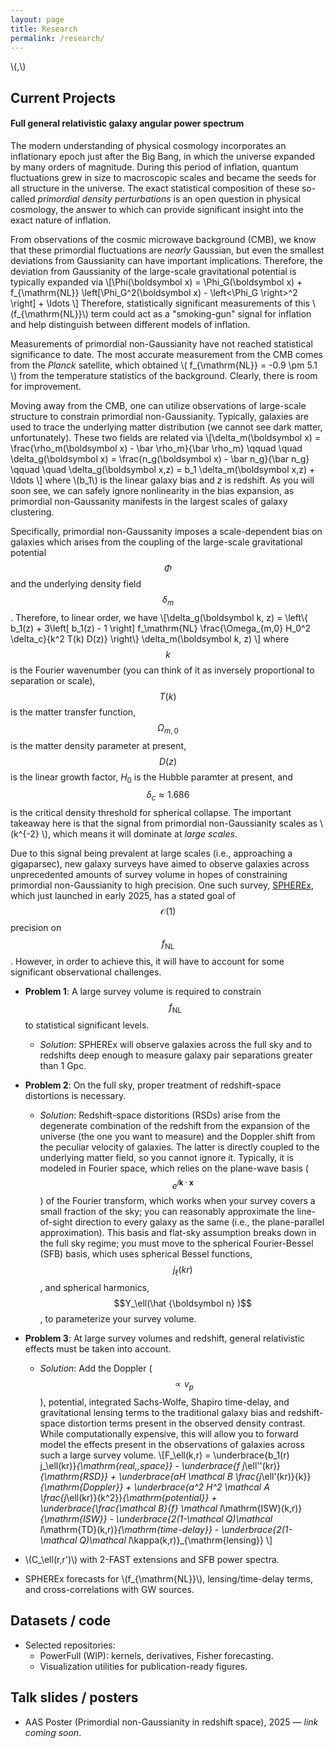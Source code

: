 ```yaml
---
layout: page
title: Research
permalink: /research/
---
```


\\(\,\\)
## Current Projects

#### Full general relativistic galaxy angular power spectrum

The modern understanding of physical cosmology incorporates an inflationary epoch just after the Big Bang, in which the universe expanded by many orders of magnitude. During this period of inflation, quantum fluctuations grew in size to macroscopic scales and became the seeds for all structure in the universe. The exact statistical composition of these so-called *primordial density perturbations* is an open question in physical cosmology, the answer to which can provide significant insight into the exact nature of inflation. 

From observations of the cosmic microwave background (CMB), we know that these primordial fluctuations are *nearly* Gaussian, but even the smallest deviations from Gaussianity can have important implications. Therefore, the deviation from Gaussianity of the large-scale gravitational potential is typically expanded via
\\[\Phi(\boldsymbol x) = \Phi_G(\boldsymbol x) + f_{\mathrm{NL}} \left[\Phi_G^2(\boldsymbol x) - \left<\Phi_G \right>^2 \right] + \ldots \\]
Therefore, statistically significant measurements of this \\(f_{\mathrm{NL}}\\) term could act as a "smoking-gun" signal for inflation and help distinguish between different models of inflation.

Measurements of primordial non-Gaussianity have not reached statistical significance to date. The most accurate measurement from the CMB comes from the *Planck* satellite, which obtained \\( f_{\mathrm{NL}} = -0.9 \pm 5.1 \\) from the temperature statistics of the background. Clearly, there is room for improvement.

Moving away from the CMB, one can utilize observations of large-scale structure to constrain primordial non-Gaussianity. Typically, galaxies are used to trace the underlying matter distribution (we cannot see dark matter, unfortunately). These two fields are related via
\\[\delta_m(\boldsymbol x) = \frac{\rho_m(\boldsymbol x) - \bar \rho_m}{\bar \rho_m} \qquad \quad \delta_g(\boldsymbol x) = \frac{n_g(\boldsymbol x) - \bar n_g}{\bar n_g} \qquad \quad \delta_g(\boldsymbol x,z) = b_1 \delta_m(\boldsymbol x,z) + \ldots \\]
where \\(b_1\\) is the linear galaxy bias and $z$ is redshift. As you will soon see, we can safely ignore nonlinearity in the bias expansion, as primordial non-Gaussanity manifests in the largest scales of galaxy clustering.

Specifically, primordial non-Gaussanity imposes a scale-dependent bias on galaxies which arises from the coupling of the large-scale gravitational potential $$\Phi$$ and the underlying density field $$\delta_m$$. Therefore, to linear order, we have
\\[\delta_g(\boldsymbol k, z) = \left\\{ b_1(z) + 3\left[ b_1(z) - 1 \right] f_\mathrm{NL} \frac{\Omega_{m,0} H_0^2 \delta_c}{k^2 T(k) D(z)} \right\\} \delta_m(\boldsymbol k, z) \\]
where $$k$$ is the Fourier wavenumber (you can think of it as inversely proportional to separation or scale), $$T(k)$$ is the matter transfer function, $$\Omega_{m,0}$$ is the matter density parameter at present, $$D(z)$$ is the linear growth factor, $H_0$ is the Hubble paramter at present, and $$\delta_c \approx 1.686$$ is the critical density threshold for spherical collapse. The important takeaway here is that the signal from primordial non-Gaussianity scales as \\(k^{-2} \\), which means it will dominate at *large scales*. 

Due to this signal being prevalent at large scales (i.e., approaching a gigaparsec), new galaxy surveys have aimed to observe galaxies across unprecedented amounts of survey volume in hopes of constraining primordial non-Gaussianity to high precision. One such survey, [SPHEREx](https://science.nasa.gov/mission/spherex/), which just launched in early 2025, has a stated goal of $$\mathcal O(1)$$ precision on $$f_\mathrm{NL}$$. However, in order to achieve this, it will have to account for some significant observational challenges.

- **Problem 1**: A large survey volume is required to constrain $$f_\mathrm{NL}$$ to statistical significant levels.
  - *Solution*: SPHEREx will observe galaxies across the full sky and to redshifts deep enough to measure galaxy pair separations greater than 1 Gpc.
- **Problem 2**: On the full sky, proper treatment of redshift-space distortions is necessary.
  - *Solution*: Redshift-space distoritions (RSDs) arise from the degenerate combination of the redshift from the expansion of the universe (the one you want to measure) and the Doppler shift from the peculiar velocity of galaxies. The latter is directly coupled to the underlying matter field, so you cannot ignore it. Typically, it is modeled in Fourier space, which relies on the plane-wave basis ($$e^{i\boldsymbol k \cdot \boldsymbol x}$$) of the Fourier transform, which works when your survey covers a small fraction of the sky; you can reasonably approximate the line-of-sight direction to every galaxy as the same (i.e., the plane-parallel approximation). This basis and flat-sky assumption breaks down in the full sky regime; you must move to the spherical Fourier-Bessel (SFB) basis, which uses spherical Bessel functions, $$j_\ell(kr)$$, and spherical harmonics, $$Y_\ell(\hat {\boldsymbol n} )$$, to parameterize your survey volume.
- **Problem 3**: At large survey volumes and redshift, general relativistic effects must be taken into account.
  - *Solution*: Add the Doppler ($$\propto v_p$$), potential, integrated Sachs-Wolfe, Shapiro time-delay, and gravitational lensing terms to the traditional galaxy bias and redshift-space distortion terms present in the observed density contrast. While computationally expensive, this will allow you to forward model the effects present in the observations of galaxies across such a large survey volume. 
\\[F_\ell(k,r) = \underbrace{b_1(r) j_\ell(kr)}_{\mathrm{real\,\,space}} - \underbrace{f j_\ell''(kr)}_{\mathrm{RSD}} + \underbrace{aH \mathcal B \frac{j_\ell'(kr)}{k}}_{\mathrm{Doppler}} + \underbrace{a^2 H^2  \mathcal A \frac{j_\ell(kr)}{k^2}}_{\mathrm{potential}} + \underbrace{\frac{\mathcal B}{f} \mathcal I_\mathrm{ISW}(k,r)}_{\mathrm{ISW}} - \underbrace{2(1-\mathcal Q)\mathcal I_\mathrm{TD}(k,r)}_{\mathrm{time-delay}} - \underbrace{2(1-\mathcal Q)\mathcal I_\kappa(k,r)}_{\mathrm{lensing}} \\]


- \\(C_\ell(r,r')\\) with 2-FAST extensions and SFB power spectra.
- SPHEREx forecasts for \\(f_{\mathrm{NL}}\\), lensing/time-delay terms, and cross-correlations with GW sources.

## Datasets / code
- Selected repositories:
  - PowerFull (WIP): kernels, derivatives, Fisher forecasting.
  - Visualization utilities for publication-ready figures.

## Talk slides / posters
- AAS Poster (Primordial non-Gaussianity in redshift space), 2025 — *link coming soon*.
